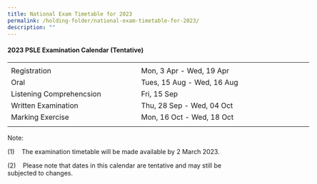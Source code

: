 ```yaml
---
title: National Exam Timetable for 2023
permalink: /holding-folder/national-exam-timetable-for-2023/
description: ""
---
```

#### 2023 PSLE Examination Calendar (Tentative)


<table border="0" cellpadding="0" cellspacing="0" width="675" style="border-collapse:
 collapse;width:507pt"><colgroup><col width="285" style="mso-width-source:userset;mso-width-alt:10422;width:214pt"> <col width="390" style="mso-width-source:userset;mso-width-alt:14262;width:293pt"></colgroup><tbody><tr height="5" style="mso-height-source:userset;height:3.75pt"><td height="5" width="285" style="height:3.75pt;width:214pt"><a name="RANGE!F3:G9"></a></td><td width="390" style="width:293pt"></td></tr><tr height="20" style="height:15.0pt"><td height="20" class="xl70" style="height:15.0pt">Registration</td><td class="xl65">Mon, 3 Apr - Wed, 19 Apr</td></tr><tr height="20" style="height:15.0pt"><td height="20" class="xl67" width="285" style="height:15.0pt;width:214pt">Oral</td><td class="xl66">Tues, 15 Aug - Wed, 16 Aug</td></tr><tr height="20" style="height:15.0pt"><td height="20" class="xl68" width="285" style="height:15.0pt;width:214pt">Listening Comprehencsion</td><td class="xl71" width="390" style="width:293pt">Fri, 15 Sep</td></tr><tr height="20" style="height:15.0pt"><td height="20" class="xl70" style="height:15.0pt">Written Examination</td><td class="xl69" width="390" style="width:293pt">Thu, 28 Sep - Wed, 04 Oct</td></tr><tr height="20" style="height:15.0pt"><td height="20" class="xl70" style="height:15.0pt">Marking Exercise</td><td class="xl69" width="390" style="width:293pt">Mon, 16 Oct - Wed, 18 Oct</td></tr><tr height="8" style="mso-height-source:userset;height:6.0pt"><td height="8" class="xl66" style="height:6.0pt"></td><td class="xl67" width="390" style="width:293pt"></td></tr></tbody></table>

Note:

(1)&nbsp;&nbsp;&nbsp; The examination timetable will be made available by 2 March 2023.

(2)&nbsp;&nbsp;&nbsp; Please note that dates in this calendar are tentative and may still be subjected to changes.